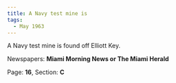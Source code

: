 ```yaml
---  
title: A Navy test mine is  
tags:  
  - May 1963  
---  
```

  
A Navy test mine is found off Elliott Key.  
  
Newspapers: **Miami Morning News or The Miami Herald**  
  
Page: **16**, Section: **C** 
